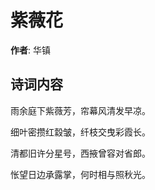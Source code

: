# 紫薇花

**作者**: 华镇

## 诗词内容

雨余庭下紫薇芳，帘幕风清发早凉。

细叶密攒红縠皱，纤枝交曳彩霞长。

清都旧许分星号，西掖曾容对省郎。

怅望日边承露掌，何时相与照秋光。

